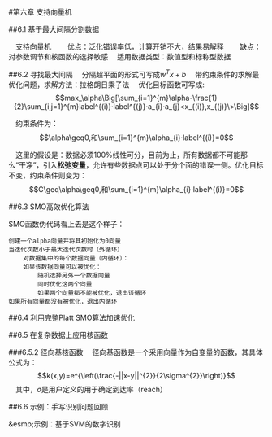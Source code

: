 #第六章 支持向量机

##6.1 基于最大间隔分割数据

&emsp;支持向量机
&emsp;&emsp;优点：泛化错误率低，计算开销不大，结果易解释
&emsp;&emsp;缺点：对参数调节和核函数的选择敏感
&emsp;适用数据类型：数值型和标称型数据

##6.2 寻找最大间隔
&emsp;分隔超平面的形式可写成$w^Tx+b$
&emsp;带约束条件的求解最优化问题，求解方法：拉格朗日乘子法
&emsp;优化目标函数可写成:
$$max_\alpha\Big[\sum_{i=1}^{m}\alpha-\frac{1}{2}\sum_{i,j=1}^{m}label^{(i)}·label^{(j)}·a_{i}·a_{j}<x_{(i)},x_{(j)}\>\Big]$$

&emsp;约束条件为：
$$\alpha\geq0,和\sum_{i=1}^{m}\alpha_{i}·label^{(i)}=0$$

&emsp;这里的假设是：数据必须100%线性可分，目前为止，所有数据都不可能那么“干净”，引入**松弛变量**，允许有些数据点可以处于分个面的错误一侧。优化目标不变，约束条件则变为：
$$C\geq\alpha\geq0,和\sum_{i=1}^{m}\alpha_{i}·label^{(i)}=0$$

##6.3 SMO高效优化算法

SMO函数伪代码看上去是这个样子：
```
创建一个alpha向量并将其初始化为0向量
当迭代次数小于最大迭代次数时（外循环）
    对数据集中的每个数据向量（内循环）：
    如果该数据向量可以被优化：
        随机选择另外一个数据向量
        同时优化这两个向量
        如果两个向量都不能被优化，退出该循环
如果所有向量都没有被优化，退出内循环
```

##6.4 利用完整Platt SMO算法加速优化

##6.5 在复杂数据上应用核函数

###6.5.2 径向基核函数
&emsp;径向基函数是一个采用向量作为自变量的函数，其具体公式为：
$$k(x,y)=e^{\left(\frac{-||x-y||^{2}}{2\sigma^{2}}\right)}$$
&emsp;其中，$\sigma$是用户定义的用于确定到达率（reach）

##6.6 示例：手写识别问题回顾

&esmp;示例：基于SVM的数字识别


